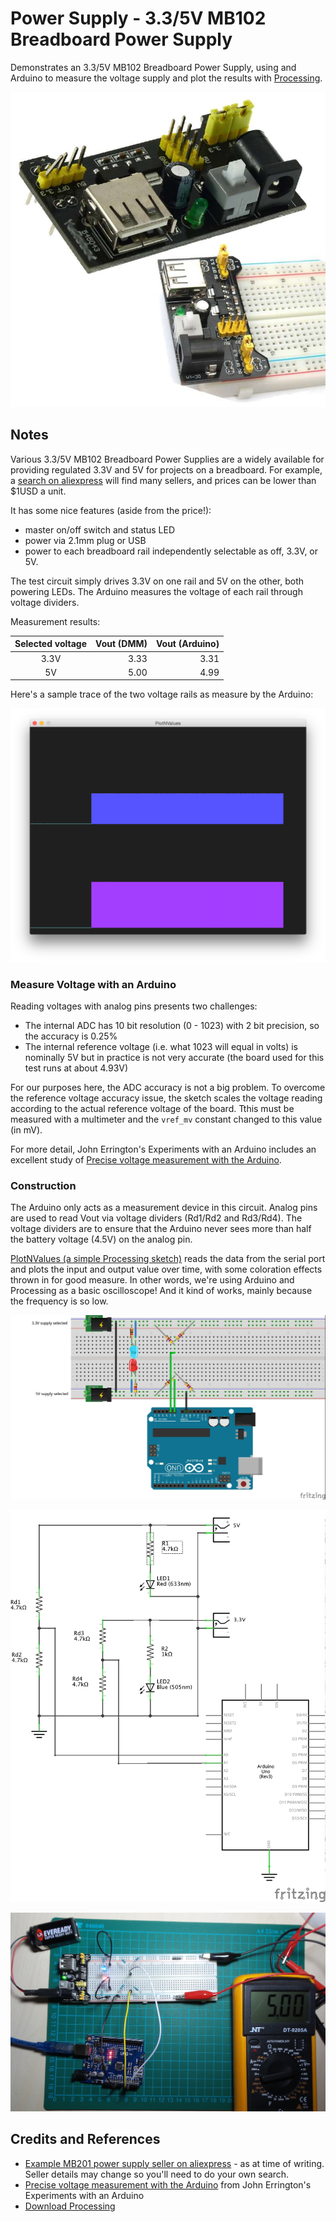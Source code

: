 # Power Supply - 3.3/5V MB102 Breadboard Power Supply

Demonstrates an 3.3/5V MB102 Breadboard Power Supply, using and Arduino to measure the voltage supply and plot the results with [Processing](https://www.processing.org).

![MB102 unit](./assets/MB102_product_image.jpg?raw=true)

## Notes

Various 3.3/5V MB102 Breadboard Power Supplies are a widely available for providing regulated 3.3V and 5V for projects on a breadboard.
For example, a [search on aliexpress](http://www.aliexpress.com/) will find many sellers, and prices can be lower than $1USD a unit.

It has some nice features (aside from the price!):

* master on/off switch and status LED
* power via 2.1mm plug or USB
* power to each breadboard rail independently selectable as off, 3.3V, or 5V.

The test circuit simply drives 3.3V on one rail and 5V on the other, both powering LEDs.
The Arduino measures the voltage of each rail through voltage dividers.

Measurement results:

| Selected voltage | Vout (DMM) | Vout (Arduino) |
|:----------------:|-----------:|---------------:|
| 3.3V             | 3.33       | 3.31
| 5V               | 5.00       | 4.99


Here's a sample trace of the two voltage rails as measure by the Arduino:

![processing trace](./assets/processing_trace.png?raw=true)

### Measure Voltage with an Arduino

Reading voltages with analog pins presents two challenges:

* The internal ADC has 10 bit resolution (0 - 1023) with 2 bit precision, so the accuracy is 0.25%
* The internal reference voltage (i.e. what 1023 will equal in volts) is nominally 5V but in practice is not very accurate (the board used for this test runs at about 4.93V)

For our purposes here, the ADC accuracy is not a big problem.
To overcome the reference voltage accuracy issue, the sketch scales the voltage reading according to the actual reference voltage of the board.
Tthis must be measured with a multimeter and the `vref_mv` constant changed to this value (in mV).

For more detail, John Errington's Experiments with an Arduino includes an excellent study of [Precise voltage measurement with the Arduino](http://www.skillbank.co.uk/arduino/measure.htm).


### Construction

The Arduino only acts as a measurement device in this circuit.
Analog pins are used to read Vout via voltage dividers (Rd1/Rd2 and Rd3/Rd4).
The voltage dividers are to ensure that the Arduino never sees more than half the battery voltage (4.5V) on the analog pin.

[PlotNValues (a simple Processing sketch)](../../processing/PlotNValues) reads the data from the serial port and plots the input and output value over time, with some coloration effects thrown in for good measure. In other words, we're using Arduino and Processing as a basic oscilloscope! And it kind of works, mainly because the frequency is so low.

![The Breadboard](./assets/PowerMB102_bb.jpg?raw=true)

![The Schematic](./assets/PowerMB102_schematic.jpg?raw=true)

![The Build](./assets/PowerMB102_build.jpg?raw=true)

## Credits and References
* [Example MB201 power supply seller on aliexpress](http://www.aliexpress.com/item/3-3V-5V-MB102-Breadboard-Power-Supply-Module-For-for-Ar-Board/1859102523.html) - as at time of writing. Seller details may change so you'll need to do your own search.
* [Precise voltage measurement with the Arduino](http://www.skillbank.co.uk/arduino/measure.htm) from John Errington's Experiments with an Arduino
* [Download Processing](https://www.processing.org/download/)
